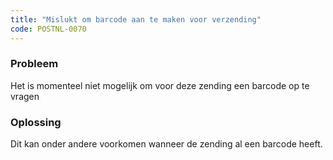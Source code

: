 ```yaml
---
title: "Mislukt om barcode aan te maken voor verzending"
code: POSTNL-0070
---
```



<p><h3>Probleem</h3></p><p>Het is momenteel niet mogelijk om voor deze zending een barcode op te vragen</p><p><h3>Oplossing</h3></p><p>Dit kan onder andere voorkomen wanneer de zending al een barcode heeft.</p>
